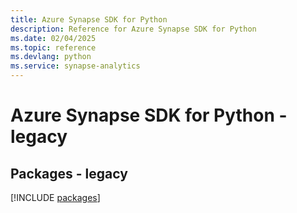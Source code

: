 ```yaml
---
title: Azure Synapse SDK for Python
description: Reference for Azure Synapse SDK for Python
ms.date: 02/04/2025
ms.topic: reference
ms.devlang: python
ms.service: synapse-analytics
---
```

# Azure Synapse SDK for Python - legacy
## Packages - legacy
[!INCLUDE [packages](synapse-index.md)]